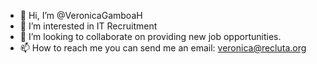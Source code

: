 - 👋 Hi, I’m @VeronicaGamboaH
- 👀 I’m interested in IT Recruitment
- 💞️ I’m looking to collaborate on providing new job opportunities.
- 📫 How to reach me you can send me an email: veronica@recluta.org
